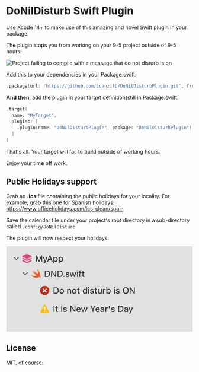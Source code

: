 # DoNilDisturb Swift Plugin

Use Xcode 14+ to make use of this amazing and novel Swift plugin in your package.

The plugin stops you from working on your 9-5 project outside of 9-5 hours:

![Project failing to compile with a message that do not disturb is on](etc/dnd.png)

Add this to your dependencies in your Package.swift:

```swift
.package(url: "https://github.com/icanzilb/DoNilDisturbPlugin.git", from: "0.0.2"),
```

**And then**, add the plugin in your target definition(still in Package.swift:

```swift
.target(
  name: "MyTarget",
  plugins: [
    .plugin(name: "DoNilDisturbPlugin", package: "DoNilDisturbPlugin")
  ]
)
```

That's all. Your target will fail to build outside of working hours.

Enjoy your time off work.

## Public Holidays support

Grab an **.ics** file containing the public holidays for your locality. For example, grab this one for Spanish holidays: https://www.officeholidays.com/ics-clean/spain

Save the calendar file under your project's root directory in a sub-directory called `.config/DoNilDisturb`

The plugin will now respect your holidays:

![Error message in Xcode failing to build because it's a public holiday](etc/holidays.png)

## License

MIT, of course.